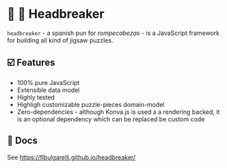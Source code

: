 # :jigsaw: :exploding_head: Headbreaker

`headbreaker` - a spanish pun for _rompecabezas_ - is a JavaScript framework for building all kind of jigsaw puzzles.

## ☑️ Features

 * 100% pure JavaScript
 * Extensible data model
 * Highly tested
 * Highligh customizable puzzle-pieces domain-model
 * Zero-dependencies - although Konva.js is used a a rendering backed, it is an optional dependency which can be replaced be custom code

## 👀 Docs

See https://flbulgarelli.github.io/headbreaker/









